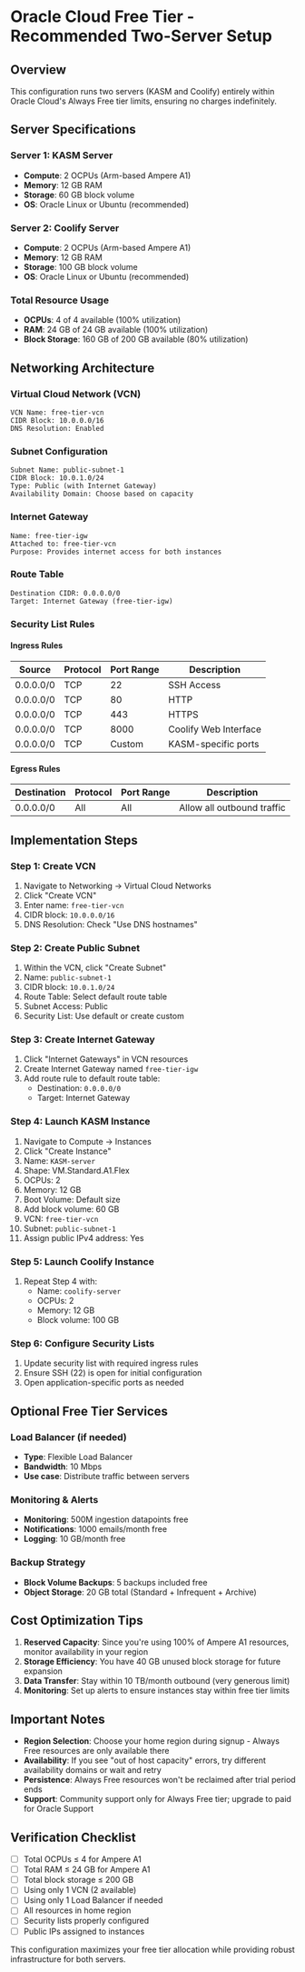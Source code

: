 # Oracle Cloud Free Tier - Recommended Two-Server Setup

## Overview
This configuration runs two servers (KASM and Coolify) entirely within Oracle Cloud's Always Free tier limits, ensuring no charges indefinitely.

## Server Specifications

### Server 1: KASM Server
- **Compute**: 2 OCPUs (Arm-based Ampere A1)
- **Memory**: 12 GB RAM
- **Storage**: 60 GB block volume
- **OS**: Oracle Linux or Ubuntu (recommended)

### Server 2: Coolify Server
- **Compute**: 2 OCPUs (Arm-based Ampere A1)
- **Memory**: 12 GB RAM
- **Storage**: 100 GB block volume
- **OS**: Oracle Linux or Ubuntu (recommended)

### Total Resource Usage
- **OCPUs**: 4 of 4 available (100% utilization)
- **RAM**: 24 GB of 24 GB available (100% utilization)
- **Block Storage**: 160 GB of 200 GB available (80% utilization)

## Networking Architecture

### Virtual Cloud Network (VCN)
```
VCN Name: free-tier-vcn
CIDR Block: 10.0.0.0/16
DNS Resolution: Enabled
```

### Subnet Configuration
```
Subnet Name: public-subnet-1
CIDR Block: 10.0.1.0/24
Type: Public (with Internet Gateway)
Availability Domain: Choose based on capacity
```

### Internet Gateway
```
Name: free-tier-igw
Attached to: free-tier-vcn
Purpose: Provides internet access for both instances
```

### Route Table
```
Destination CIDR: 0.0.0.0/0
Target: Internet Gateway (free-tier-igw)
```

### Security List Rules

#### Ingress Rules
| Source | Protocol | Port Range | Description |
|--------|----------|------------|-------------|
| 0.0.0.0/0 | TCP | 22 | SSH Access |
| 0.0.0.0/0 | TCP | 80 | HTTP |
| 0.0.0.0/0 | TCP | 443 | HTTPS |
| 0.0.0.0/0 | TCP | 8000 | Coolify Web Interface |
| 0.0.0.0/0 | TCP | Custom | KASM-specific ports |

#### Egress Rules
| Destination | Protocol | Port Range | Description |
|-------------|----------|------------|-------------|
| 0.0.0.0/0 | All | All | Allow all outbound traffic |

## Implementation Steps

### Step 1: Create VCN
1. Navigate to Networking → Virtual Cloud Networks
2. Click "Create VCN"
3. Enter name: `free-tier-vcn`
4. CIDR block: `10.0.0.0/16`
5. DNS Resolution: Check "Use DNS hostnames"

### Step 2: Create Public Subnet
1. Within the VCN, click "Create Subnet"
2. Name: `public-subnet-1`
3. CIDR block: `10.0.1.0/24`
4. Route Table: Select default route table
5. Subnet Access: Public
6. Security List: Use default or create custom

### Step 3: Create Internet Gateway
1. Click "Internet Gateways" in VCN resources
2. Create Internet Gateway named `free-tier-igw`
3. Add route rule to default route table:
   - Destination: `0.0.0.0/0`
   - Target: Internet Gateway

### Step 4: Launch KASM Instance
1. Navigate to Compute → Instances
2. Click "Create Instance"
3. Name: `KASM-server`
4. Shape: VM.Standard.A1.Flex
5. OCPUs: 2
6. Memory: 12 GB
7. Boot Volume: Default size
8. Add block volume: 60 GB
9. VCN: `free-tier-vcn`
10. Subnet: `public-subnet-1`
11. Assign public IPv4 address: Yes

### Step 5: Launch Coolify Instance
1. Repeat Step 4 with:
   - Name: `coolify-server`
   - OCPUs: 2
   - Memory: 12 GB
   - Block volume: 100 GB

### Step 6: Configure Security Lists
1. Update security list with required ingress rules
2. Ensure SSH (22) is open for initial configuration
3. Open application-specific ports as needed

## Optional Free Tier Services

### Load Balancer (if needed)
- **Type**: Flexible Load Balancer
- **Bandwidth**: 10 Mbps
- **Use case**: Distribute traffic between servers

### Monitoring & Alerts
- **Monitoring**: 500M ingestion datapoints free
- **Notifications**: 1000 emails/month free
- **Logging**: 10 GB/month free

### Backup Strategy
- **Block Volume Backups**: 5 backups included free
- **Object Storage**: 20 GB total (Standard + Infrequent + Archive)

## Cost Optimization Tips

1. **Reserved Capacity**: Since you're using 100% of Ampere A1 resources, monitor availability in your region
2. **Storage Efficiency**: You have 40 GB unused block storage for future expansion
3. **Data Transfer**: Stay within 10 TB/month outbound (very generous limit)
4. **Monitoring**: Set up alerts to ensure instances stay within free tier limits

## Important Notes

- **Region Selection**: Choose your home region during signup - Always Free resources are only available there
- **Availability**: If you see "out of host capacity" errors, try different availability domains or wait and retry
- **Persistence**: Always Free resources won't be reclaimed after trial period ends
- **Support**: Community support only for Always Free tier; upgrade to paid for Oracle Support

## Verification Checklist

- [ ] Total OCPUs ≤ 4 for Ampere A1
- [ ] Total RAM ≤ 24 GB for Ampere A1
- [ ] Total block storage ≤ 200 GB
- [ ] Using only 1 VCN (2 available)
- [ ] Using only 1 Load Balancer if needed
- [ ] All resources in home region
- [ ] Security lists properly configured
- [ ] Public IPs assigned to instances

This configuration maximizes your free tier allocation while providing robust infrastructure for both servers.